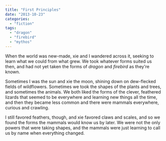 ```yaml
---
title: "First Principles"
date: "2013-10-23"
categories: 
  - "fiction"
tags: 
  - "dragon"
  - "firebird"
  - "mythos"
---
```


When the world was new-made, xie and I wandered across it, seeking to learn what we could from what grew. We took whatever forms suited us then, and had not yet taken the forms of _dragon_ and _firebird_ as they're known.

Sometimes I was the sun and xie the moon, shining down on dew-flecked fields of wildflowers. Sometimes we took the shapes of the plants and trees, and sometimes the animals. We both liked the forms of the clever, feathered lizards that seemed to be everywhere and learning new things all the time, and then they became less common and there were mammals everywhere, curious and crawling.

I still favored feathers, though, and xie favored claws and scales, and so we found the forms the mammals would know us by later. We were not the only powers that were taking shapes, and the mammals were just learning to call us by name when everything changed.
